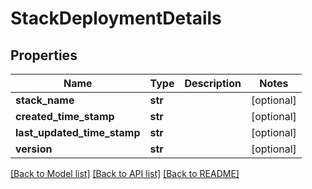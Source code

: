 # StackDeploymentDetails

## Properties
Name | Type | Description | Notes
------------ | ------------- | ------------- | -------------
**stack_name** | **str** |  | [optional] 
**created_time_stamp** | **str** |  | [optional] 
**last_updated_time_stamp** | **str** |  | [optional] 
**version** | **str** |  | [optional] 

[[Back to Model list]](../README.md#documentation-for-models) [[Back to API list]](../README.md#documentation-for-api-endpoints) [[Back to README]](../README.md)

